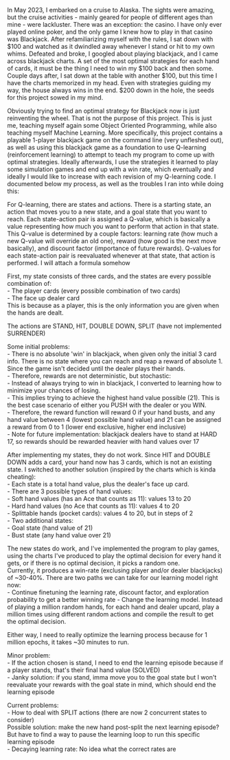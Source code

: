 In May 2023, I embarked on a cruise to Alaska. The sights were amazing, but the cruise activities - mainly geared for people of different ages than mine - were lackluster. There was an exception: the casino. I have only ever played online poker, and the only game I knew how to play in that casino was Blackjack. After refamiliarizing myself with the rules, I sat down with $100 and watched as it dwindled away whenever I stand or hit to my own whims. Defeated and broke, I googled about playing blackjack, and I came across blackjack charts. A set of the most optimal strategies for each hand of cards, it must be the thing I need to win my $100 back and then some. Couple days after, I sat down at the table with another $100, but this time I have the charts memorized in my head. Even with strategies guiding my way, the house always wins in the end. $200 down in the hole, the seeds for this project sowed in my mind.

Obviously trying to find an optimal strategy for Blackjack now is just reinventing the wheel. That is not the purpose of this project. This is just me, teaching myself again some Object Oriented Programming, while also teaching myself Machine Learning. More specifically, this project contains a playable 1-player blackjack game on the command line (very unfleshed out), as well as using this blackjack game as a foundation to use Q-learning (reinforcement learning) to attempt to teach my program to come up with optimal strategies. Ideally afterwards, I use the strategies it learned to play some simulation games and end up with a win rate, which eventually and ideally I would like to increase with each revision of my Q-learning code. I documented below my process, as well as the troubles I ran into while doing this:


For Q-learning, there are states and actions. There is a starting state, an action that moves you to a new state, and a goal state that you want to reach. Each state-action pair is assigned a Q-value, which is basically a value representing how much you want to perform that action in that state. This Q-value is determined by a couple factors: learning rate (how much a new Q-value will override an old one), reward (how good is the next move basically), and discount factor (importance of future rewards). Q-values for each state-action pair is reevaluated whenever at that state, that action is performed. I will attach a formula somehow

First, my state consists of three cards, and the states are every possible combination of:\
    - The player cards (every possible combination of two cards)\
    - The face up dealer card\
This is because as a player, this is the only information you are given when the hands are dealt.

The actions are STAND, HIT, DOUBLE DOWN, SPLIT (have not implemented SURRENDER)

Some initial problems:\
    - There is no absolute 'win' in blackjack, when given only the initial 3 card info. There is no state where you can reach and reap a reward of absolute 1. Since the game isn't decided until the dealer plays their hands.\
    - Therefore, rewards are not deterministic, but stochastic:\
        - Instead of always trying to win in blackjack, I converted to learning how to minimize your chances of losing.\
        - This implies trying to achieve the highest hand value possible (21). This is the best case scenario of either you PUSH with the dealer or you WIN.\
        - Therefore, the reward function will reward 0 if your hand busts, and any hand value between 4 (lowest possible hand value) and 21 can be assigned a reward from 0 to 1 (lower end exclusive, higher end inclusive)\
        - Note for future implementation: blackjack dealers have to stand at HARD 17, so rewards should be rewarded heavier with hand values over 17

After implementing my states, they do not work. Since HIT and DOUBLE DOWN adds a card, your hand now has 3 cards, which is not an existing state. I switched to another solution (inspired by the charts which is kinda cheating):\
    - Each state is a total hand value, plus the dealer's face up card.\
    - There are 3 possible types of hand values:\
        - Soft hand values (has an Ace that counts as 11): values 13 to 20\
        - Hard hand values (no Ace that counts as 11): values 4 to 20\
        - Splittable hands (pocket cards): values 4 to 20, but in steps of 2\
    - Two additional states:\
        - Goal state (hand value of 21)\
        - Bust state (any hand value over 21)

The new states do work, and I've implemented the program to play games, using the charts I've produced to play the optimal decision for every hand it gets, or if there is no optimal decision, it picks a random one.\
Currently, it produces a win-rate (exclusing player and/or dealer blackjacks) of ~30-40%. There are two paths we can take for our learning model right now:\
    - Continue finetuning the learning rate, discount factor, and exploration probability to get a better winning rate
    - Change the learning model. Instead of playing a million random hands, for each hand and dealer upcard, play a million times using different random actions and compile the result to get the optimal decision.

Either way, I need to really optimize the learning process because for 1 million epochs, it takes ~30 minutes to run.

Minor problem:\
    - If the action chosen is stand, I need to end the learning episode because if a player stands, that's their final hand value  (SOLVED) \
    - Janky solution: if you stand, imma move you to the goal state but I won't reevaluate your rewards with the goal state in mind, which should end the learning episode

Current problems:\
    - How to deal with SPLIT actions (there are now 2 concurrent states to consider)\
        Possible solution: make the new hand post-split the next learning episode? But have to find a way to pause the learning loop to run this specific learning episode\
    - Decaying learning rate: No idea what the correct rates are

